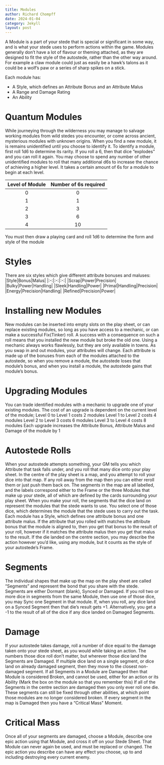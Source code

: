 ```yaml
---
title: Modules
author: Richard Chompff
date: 2024-01-04
category: Jekyll
layout: post
---
```

A Module is a part of your stede that is special or significant in some way, and is what your stede uses to perform actions within the game. Modules generally don’t have a lot of flavour or theming attached, as they are designed to fit the style of the autostede, rather than the other way around. For example a claw module could just as easily be a hawk’s talons as it could be a wolf’s paw or a series of sharp spikes on a stick. 

Each module has:
- A Style, which defines an Attribute Bonus and an Attribute Malus
- A Range and Damage Rating
- An Ability
 
# Quantum Modules
While journeying through the wilderness you may manage to salvage working modules from wild stedes you encounter, or come across ancient, mysterious modules with unknown origins. 
When you find a new module, it is remains unidentified until you choose to identify it. 
To identify a module, first roll 1d6 to determine its rarity. If you roll a 6, then that dice “explodes” and you can roll it again. You may choose to spend any number of other unidentified modules to roll that many additional d6s to increase the chance of achieving a higher level. 
It takes a certain amount of 6s for a module to begin at each level.

|Level of Module|Number of 6s required|
|:-:|:-:|
|0|0|
|1|1|
|2|3|
|3|6|
|4|10|

You must then draw a playing card and roll 1d6 to determine the form and style of the module

# Styles
There are six styles which give different attribute bonuses and maluses:
|Style|Bonus|Malus|
|:-:|:-:|:-:|
|Scrap|Power|Precision|
|Bulky|Power|Handling|
|Sleek|Handling|Power|
|Primal|Handling|Precision|
|Energy|Precision|Handling|
|Refined|Precision|Power|

# Installing new Modules
New modules can be inserted into empty slots on the play sheet, or can replace existing modules, so long as you have access to a mechanic, or can make a successful Fix(Tinker) roll. A success with a consequence on such a roll means that you installed the new module but broke the old one. Using a mechanic always works flawlessly, but they are only available in towns. 
As you swap in and out modules, your attributes will change. Each attribute is made up of the bonuses from each of the modules attached to the autostede, so when you remove a module, the autostede loses that module’s bonus, and when you install a module, the autostede gains that module’s bonus. 

# Upgrading Modules
You can trade identified modules with a mechanic to upgrade one of your existing modules. The cost of an upgrade is dependent on the current level of the module;
Level 0 to Level 1 costs 2 modules
Level 1 to Level 2 costs 4 modules
Level 2 to Level 3 costs 6 modules
Level 3 to Level 4 costs 8 modules 
Each upgrade increases the Attribute Bonus, Attribute Malus and Damage of the module by 1

# Autostede Rolls
When your autostede attempts something, your GM tells you which Attribute that task falls under, and you roll that many dice onto your play sheet. In the centre of the play sheet is a map, and you attempt to roll your dice into that map. If any roll away from the map then you can either reroll them or just push them back on. 
The segments in the map are all labelled, and the labels correspond either to the Frame or the three Modules that make up your stede, all of which are defined by the cards surrounding your play sheet. 
When you make your roll, the segments that the dice land on represent the modules that the stede wants to use. You select one of those dice, which determines the module that the stede uses to carry out the task. 
Each module has a Style, which defines one attribute bonus and one attribute malus. If the attribute that you rolled with matches the attribute bonus that the module is aligned to, then you get that bonus to the result of your roll, however if it matches the attribute malus then you get that malus to the result.
If the die landed on the centre section, you may describe the action however you’d like, using any module, but it counts as the style of your autostede’s Frame.

# Segments
The individual shapes that make up the map on the play sheet are called “Segments” and represent the bond that you share with the stede. Segments are either Dormant (blank), Synced or Damaged. 
If you roll two or more dice in segments from the same Module, then use one of those dice, you may Sync one Segment in that module. 
If, when you roll, any dice land on a Synced Segment then that die’s result gets +1. Alternatively, you get a -1 to the result of all of the dice if any dice landed on Damaged Segments.

# Damage
If your autostede takes damage, roll a number of dice equal to the damage taken onto your stede sheet, as you would while taking an action. The numbers those dice roll don’t matter, but wherever those dice land the Segments are Damaged. If multiple dice land on a single segment, or dice land on already damaged segment, then they move to the closest non-damaged segment. 
If all Segments in a Module are Damaged then that Module is considered Broken, and cannot be used, either for an action or its Ability (Mark the box on the module so that you remember this)
If all of the Segments in the centre section are damaged then you only ever roll one die.
These segments can still be fixed through other abilities, at which point those modules are no longer considered broken. 
If every segment in the map is Damaged then you have a “Critical Mass" Moment. 

# Critical Mass
Once all of your segments are damaged, choose a Module, describe one epic action using that Module, and cross it off on your Stede Sheet. That Module can never again be used, and must be replaced or changed. The epic action you describe can have any effect you choose, up to and including destroying every current enemy. 



